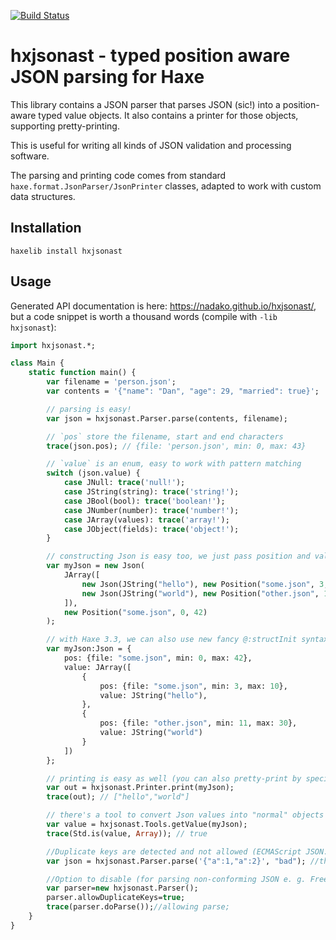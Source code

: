 [![Build Status](https://travis-ci.org/nadako/hxjsonast.svg?branch=master)](https://travis-ci.org/nadako/hxjsonast)

# hxjsonast - typed position aware JSON parsing for Haxe

This library contains a JSON parser that parses JSON (sic!) into a position-aware typed
value objects. It also contains a printer for those objects, supporting pretty-printing.

This is useful for writing all kinds of JSON validation and processing software.

The parsing and printing code comes from standard `haxe.format.JsonParser/JsonPrinter` classes,
adapted to work with custom data structures.

## Installation

```
haxelib install hxjsonast
```

## Usage

Generated API documentation is here: <https://nadako.github.io/hxjsonast/>,
but a code snippet is worth a thousand words (compile with `-lib hxjsonast`):
```haxe
import hxjsonast.*;

class Main {
    static function main() {
        var filename = 'person.json';
        var contents = '{"name": "Dan", "age": 29, "married": true}';

        // parsing is easy!
        var json = hxjsonast.Parser.parse(contents, filename);

        // `pos` store the filename, start and end characters
        trace(json.pos); // {file: 'person.json', min: 0, max: 43}

        // `value` is an enum, easy to work with pattern matching
        switch (json.value) {
            case JNull: trace('null!');
            case JString(string): trace('string!');
            case JBool(bool): trace('boolean!');
            case JNumber(number): trace('number!');
            case JArray(values): trace('array!');
            case JObject(fields): trace('object!');
        }

        // constructing Json is easy too, we just pass position and value to its constructor
        var myJson = new Json(
            JArray([
                new Json(JString("hello"), new Position("some.json", 3, 10)),
                new Json(JString("world"), new Position("other.json", 11, 30)),
            ]),
            new Position("some.json", 0, 42)
        );

        // with Haxe 3.3, we can also use new fancy @:structInit syntax instead of classic `new` operator, e.g.
        var myJson:Json = {
            pos: {file: "some.json", min: 0, max: 42},
            value: JArray([
                {
                    pos: {file: "some.json", min: 3, max: 10},
                    value: JString("hello"),
                },
                {
                    pos: {file: "other.json", min: 11, max: 30},
                    value: JString("world")
                }
            ])
        };

        // printing is easy as well (you can also pretty-print by specifying the second argument)
        var out = hxjsonast.Printer.print(myJson);
        trace(out); // ["hello","world"]

        // there's a tool to convert Json values into "normal" objects and arrays
        var value = hxjsonast.Tools.getValue(myJson);
        trace(Std.is(value, Array)); // true

        //Duplicate keys are detected and not allowed (ECMAScript JSON.parse doesn't detect)
        var json = hxjsonast.Parser.parse('{"a":1,"a":2}', "bad"); //throws

        //Option to disable (for parsing non-conforming JSON e. g. FreeSwitch)
        var parser=new hxjsonast.Parser();
        parser.allowDuplicateKeys=true;
        trace(parser.doParse());//allowing parse;
    }
}
```

